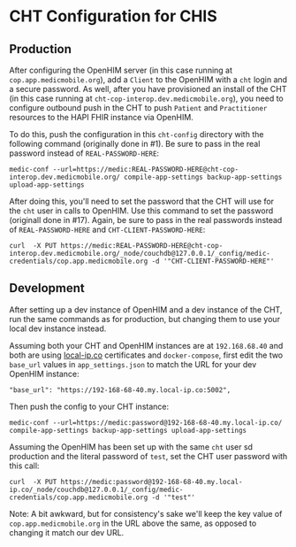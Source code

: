 # CHT Configuration for CHIS

## Production

After  configuring the OpenHIM server (in this case running at `cop.app.medicmobile.org`), add a `Client` to the OpenHIM with a `cht` login and a secure password.  As well, after you have provisioned an install of the CHT (in this case running at `cht-cop-interop.dev.medicmobile.org`), you need to configure outbound push in the CHT to push `Patient` and `Practitioner` resources to the HAPI FHIR instance via OpenHIM.  

To do this, push the configuration in this `cht-config` directory with the following command (originally done in #1). Be sure to pass in the real password instead of `REAL-PASSWORD-HERE`:

```shell
medic-conf --url=https://medic:REAL-PASSWORD-HERE@cht-cop-interop.dev.medicmobile.org/ compile-app-settings backup-app-settings upload-app-settings
```

After doing this, you'll need to set the password that the CHT will use for the `cht` user in calls to OpenHIM.  Use this command to set the password (originall done in #17).  Again, be sure to pass in the real passwords instead of `REAL-PASSWORD-HERE` and `CHT-CLIENT-PASSWORD-HERE`:

```shell
curl  -X PUT https://medic:REAL-PASSWORD-HERE@cht-cop-interop.dev.medicmobile.org/_node/couchdb@127.0.0.1/_config/medic-credentials/cop.app.medicmobile.org -d '"CHT-CLIENT-PASSWORD-HERE"'
```

## Development

After setting up a dev instance of OpenHIM and a dev instance of the CHT, run the same commands as for production, but changing them to use your local dev instance instead. 

Assuming both your CHT and OpenHIM instances are at `192.168.68.40` and both are using [local-ip.co](http://local-ip.co) certificates and `docker-compose`, first edit the two `base_url` values in `app_settings.json` to match the URL for your dev OpenHIM instance: 

```
"base_url": "https://192-168-68-40.my.local-ip.co:5002",
```

Then push the config to your CHT instance:

```shell
medic-conf --url=https://medic:password@192-168-68-40.my.local-ip.co/ compile-app-settings backup-app-settings upload-app-settings
```

Assuming the OpenHIM has been set up with the same `cht` user sd production and the literal password of `test`, set the CHT user  password with this call:

```shell
curl  -X PUT https://medic:password@192-168-68-40.my.local-ip.co/_node/couchdb@127.0.0.1/_config/medic-credentials/cop.app.medicmobile.org -d '"test"'
```

Note: A bit awkward, but for consistency's sake we'll keep the key value of `cop.app.medicmobile.org` in the URL above the same, as opposed to changing it match our dev URL.
